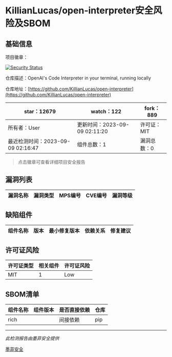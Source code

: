 # KillianLucas/open-interpreter安全风险及SBOM

## 基础信息

项目徽章：

[![Security Status](https://www.murphysec.com/platform3/v31/badge/1700211538040324096.svg)](https://www.murphysec.com/console/report/1697676223836717056/1700211538040324096)

仓库描述：OpenAI's Code Interpreter in your terminal, running locally

仓库地址：[https://github.com/KillianLucas/open-interpreter](https://github.com/KillianLucas/open-interpreter)

| star：12679 | watch：122 | fork：889 |
| ----------- | -------------- | ------------ |
| 所有者：User | 更新时间：2023-09-09 02:11:20 | 许可证：MIT |
| 最近检测时间：2023-09-09 02:16:47 | 组件总数：1 | 漏洞总数：0 |

> 点击徽章可查看详细项目安全报告



## 漏洞列表

| 漏洞名称 | 漏洞类型 | MPS编号 | CVE编号 | 漏洞等级 |
| ------- | ------ | ------- | ------ | ----- |





## 缺陷组件

| 组件名称 | 版本 | 最小修复版本 | 依赖关系 | 修复建议 |
| -------- | ---- | ------------ | -------- | -------- |





## 许可证风险

| 许可证类型 | 相关组件 | 许可证风险 |
| ---------- | -------- | ---------- |
|MIT|1|Low|




## SBOM清单

| 组件名称 | 组件版本 | 是否直接依赖 | 仓库 |
| -------- | -------- | ------------ | ---- |
|rich||间接依赖|pip|


------

*此检测报告由墨菲安全提供*

[墨菲安全](www.murphysec.com)